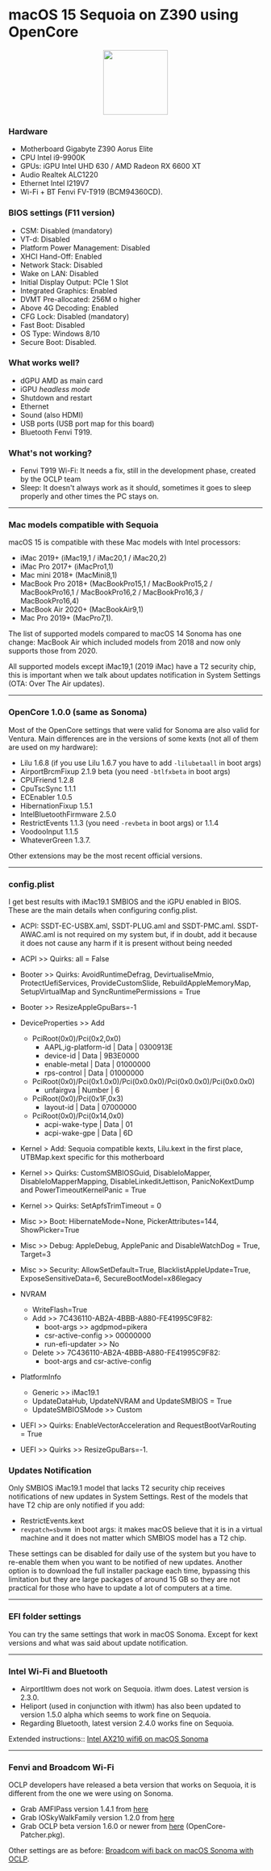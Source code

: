 # macOS 15 Sequoia on Z390 using OpenCore

<p align="center">
<img width="128" src="img/Sequoia icon.png">
</p>

### Hardware

* Motherboard Gigabyte Z390 Aorus Elite
* CPU Intel i9-9900K
* GPUs: iGPU Intel UHD 630 / AMD Radeon RX 6600 XT
* Audio Realtek ALC1220
* Ethernet Intel I219V7
* Wi-Fi + BT Fenvi FV-T919 (BCM94360CD).

### BIOS settings (F11 version)

* CSM: Disabled (mandatory)
* VT-d: Disabled
* Platform Power Management: Disabled
* XHCI Hand-Off: Enabled
* Network Stack: Disabled
* Wake on LAN: Disabled
* Initial Display Output: PCIe 1 Slot
* Integrated Graphics: Enabled
* DVMT Pre-allocated: 256M o higher
* Above 4G Decoding: Enabled
* CFG Lock: Disabled (mandatory)
* Fast Boot: Disabled
* OS Type: Windows 8/10
* Secure Boot: Disabled.

### What works well?

* dGPU AMD as main card
* iGPU *headless mode*
* Shutdown and restart
* Ethernet
* Sound (also HDMI)
* USB ports (USB port map for this board)
* Bluetooth Fenvi T919.

### What's not working?

* Fenvi T919 Wi-Fi: It needs a fix, still in the development phase, created by the OCLP team
* Sleep: It doesn't always work as it should, sometimes it goes to sleep properly and other times the PC stays on.

---

### Mac models compatible with Sequoia

macOS 15 is compatible with these Mac models with Intel processors:

- iMac 2019+ (iMac19,1 / iMac20,1 / iMac20,2)
- iMac Pro 2017+ (iMacPro1,1)
- Mac mini 2018+ (MacMini8,1)
- MacBook Pro 2018+ (MacBookPro15,1 / MacBookPro15,2 / MacBookPro16,1 / MacBookPro16,2 / MacBookPro16,3 / MacBookPro16,4)
- MacBook Air 2020+ (MacBookAir9,1)
- Mac Pro 2019+ (MacPro7,1).

The list of supported models compared to macOS 14 Sonoma has one change: MacBook Air which included models from 2018 and now only supports those from 2020.

All supported models except iMac19,1 (2019 iMac) have a T2 security chip, this is important when we talk about updates notification in System Settings (OTA: Over The Air updates).

---

### OpenCore 1.0.0 (same as Sonoma) 

Most of the OpenCore settings that were valid for Sonoma are also valid for Ventura. Main differences are in the versions of some kexts (not all of them are used on my hardware):

- Lilu 1.6.8 (if you use Lilu 1.6.7 you have to add `-lilubetaall` in boot args)
- AirportBrcmFixup 2.1.9 beta (you need `-btlfxbeta` in boot args)
- CPUFriend 1.2.8
- CpuTscSync 1.1.1
- ECEnabler 1.0.5
- HibernationFixup 1.5.1
- IntelBluetoothFirmware 2.5.0
- RestrictEvents 1.1.3 (you need `-revbeta` in boot args) or 1.1.4 
- VoodooInput 1.1.5
- WhateverGreen 1.3.7.

Other extensions may be the most recent official versions.

---

### config.plist

I get best results with iMac19.1 SMBIOS and the iGPU enabled in BIOS. These are the main details when configuring config.plist.

- ACPI: SSDT-EC-USBX.aml, SSDT-PLUG.aml and SSDT-PMC.aml. SSDT-AWAC.aml is not required on my system but, if in doubt, add it because it does not cause any harm if it is present without being needed
- ACPI >> Quirks: all = False

- Booter >> Quirks: AvoidRuntimeDefrag, DevirtualiseMmio, ProtectUefiServices, ProvideCustomSlide, RebuildAppleMemoryMap, SetupVirtualMap and SyncRuntimePermissions = True
- Booter >> ResizeAppleGpuBars=-1

- DeviceProperties >> Add
	- PciRoot(0x0)/Pci(0x2,0x0)
		- AAPL,ig-platform-id | Data | 0300913E
		- device-id | Data | 9B3E0000
		- enable-metal | Data | 01000000
		- rps-control | Data | 01000000
	- PciRoot(0x0)/Pci(0x1.0x0)/Pci(0x0.0x0)/Pci(0x0.0x0)/Pci(0x0.0x0)
		- unfairgva | Number | 6
	- PciRoot(0x0)/Pci(0x1F,0x3)
		- layout-id | Data | 07000000
	- PciRoot(0x0)/Pci(0x14,0x0)
		- acpi-wake-type | Data | 01
		- acpi-wake-gpe | Data | 6D

- Kernel > Add: Sequoia compatible kexts, Lilu.kext in the first place, UTBMap.kext specific for this motherboard
- Kernel >> Quirks: CustomSMBIOSGuid, DisableIoMapper, DisableIoMapperMapping, DisableLinkeditJettison, PanicNoKextDump and PowerTimeoutKernelPanic = True
- Kernel >> Quirks: SetApfsTrimTimeout = 0

- Misc >> Boot: HibernateMode=None, PickerAttributes=144, ShowPicker=True
- Misc >> Debug: AppleDebug, ApplePanic and DisableWatchDog = True, Target=3
- Misc >> Security: AllowSetDefault=True, BlacklistAppleUpdate=True, ExposeSensitiveData=6, SecureBootModel=x86legacy

- NVRAM
	- WriteFlash=True
	- Add >> 7C436110-AB2A-4BBB-A880-FE41995C9F82:
		- boot-args >> agdpmod=pikera
		- csr-active-config >> 00000000
		- run-efi-updater >> No
	- Delete >> 7C436110-AB2A-4BBB-A880-FE41995C9F82:
		- boot-args and csr-active-config

- PlatformInfo
	- Generic >> iMac19.1
	- UpdateDataHub, UpdateNVRAM and UpdateSMBIOS = True
	- UpdateSMBIOSMode >> Custom

- UEFI >> Quirks: EnableVectorAcceleration and RequestBootVarRouting = True
- UEFI >> Quirks >> ResizeGpuBars=-1.

### Updates Notification 

Only SMBIOS iMac19.1 model that lacks T2 security chip receives notifications of new updates in System Settings. Rest of the models that have T2 chip are only notified if you add:

- RestrictEvents.kext
- `revpatch=sbvmm `in boot args: it makes macOS believe that it is in a virtual machine and it does not matter which SMBIOS model has a T2 chip. 

These settings can be disabled for daily use of the system but you have to re-enable them when you want to be notified of new updates. Another option is to download the full installer package each time, bypassing this limitation but they are large packages of around 15 GB so they are not practical for those who have to update a lot of computers at a time. 

---

### EFI folder settings

You can try the same settings that work in macOS Sonoma. Except for kext versions and what was said about update notification.

---

### Intel Wi-Fi and Bluetooth

- AirportItlwm does not work on Sequoia. itlwm does. Latest version is 2.3.0.
- Heliport (used in conjunction with itlwm) has also been updated to version 1.5.0 alpha which seems to work fine on Sequoia.
- Regarding Bluetooth, latest version 2.4.0 works fine on Sequoia.

Extended instructions:: [Intel AX210 wifi6 on macOS Sonoma](https://github.com/perez987/Intel-AX210-wifi6-on-macOS-Sonoma)

---

### Fenvi and Broadcom Wi-Fi

OCLP developers have released a beta version that works on Sequoia, it is different from the one we were using on Sonoma.

- Grab AMFIPass version 1.4.1 from [here](https://github.com/dortania/OpenCore-Legacy-Patcher/tree/main/payloads/Kexts/Acidanthera)
- Grab IOSkyWalkFamily version 1.2.0 from [here](https://github.com/dortania/OpenCore-Legacy-Patcher/tree/main/payloads/Kexts/Wifi)
- Grab OCLP beta version 1.6.0 or newer from [here](https://github.com/dortania/OpenCore-Legacy-Patcher/actions/runs/9953580191) (OpenCore-Patcher.pkg).

Other settings are as before: [Broadcom wifi back on macOS Sonoma with OCLP](https://github.com/perez987/Broadcom-wifi-back-on-macOS-Sonoma-with-OCLP). 
